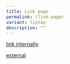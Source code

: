 ```yaml
---
title: Link page
permalink: /link-page/
variant: tiptap
description: ""
---
```

<p><a href="/this-is-my-page/" rel="noopener noreferrer nofollow" target="_blank">link internally</a>
</p>
<p></p>
<p><a href="https://github.com/isomerpages/cris-scri/blob/6820afe69f25a9f21c21be3d8854ecbf7a7a7151/news-and-events/news/_posts/2024-05-18-post-Bringing%20the%20latest%20health%20technologies%20into%20local%20healthcare%20settings%20to%20benefit%20more%20women.md?plain=1#L4" rel="noopener noreferrer nofollow" target="_blank">external </a>
</p>